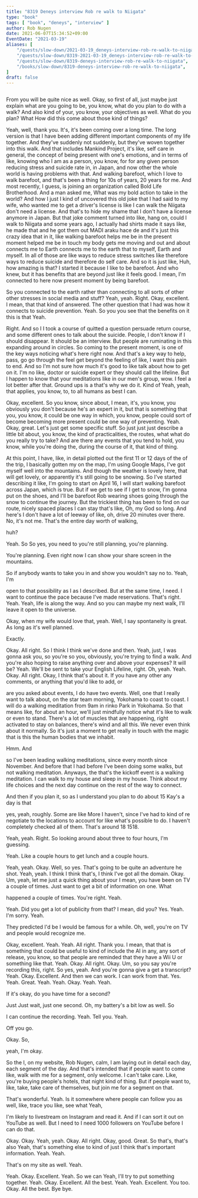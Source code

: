 ```yaml
---
title: "8319 Deneys interview Rob re walk to Niigata"
type: "book"
tags: [ "book", "deneys", "interview" ]
author: Rob Nugen
date: 2021-06-07T15:34:52+09:00
EventDate: "2021-03-19"
aliases: [
    "/quests/slow-down/2021-03-19_deneys-interview-rob-re-walk-to-niigata",
    "/quests/slow-down/8319-2021-03-19_deneys-interview-rob-re-walk-to-niigata/",
    "/quests/slow-down/8319-deneys-interview-rob-re-walk-to-niigata",
    "/books/slow-down/8319-deneys-interview-rob-re-walk-to-niigata",
]
draft: false
---
```


<img
src=""
alt=""
class="title" />

From you will be quite nice as well. Okay, so first of all, just maybe
just explain what are you going to be, you know, what do you plan to
do with a walk? And also kind of your, you know, your objectives as
well. What do you plan? What How did this come about those kind of
things?

Yeah, well, thank you. It's, it's been coming over a long time. The
long version is that I have been adding different important components
of my life together. And they've suddenly not suddenly, but they've
woven together into this walk. And that includes Mankind Project, it's
like, self care in general, the concept of being present with one's
emotions, and in terms of like, knowing who I am as a person, you
know, for for any given person reducing stress and suicide rate in, in
Japan, and now other the whole world is having problems with that. And
walking barefoot, which I love to walk barefoot, and that's been a
thing for 10s of years, 20 years for me. And most recently, I guess,
is joining an organization called Bold Life Brotherhood. And a man
asked me, What was my bold action to take in the world? And how I just
I kind of uncovered this old joke that I had said to my wife, who
wanted me to get a driver's license is like I can walk the Niigata
don't need a license. And that's to hide my shame that I don't have a
license anymore in Japan. But that joke comment turned into like, hang
on, could I walk to Niigata and some years ago, I actually had shirts
made it says like, he made that and he got them out MADI araku hace de
and it's just this crazy idea that in it, like walking barefoot helps
me be in the present moment helped me be in touch my body gets me
moving and out and about connects me to Earth connects me to the earth
that to myself, Earth and myself. In all of those are like ways to
reduce stress switches like therefore ways to reduce suicide and
therefore do self care. And so it is just like, Huh, how amazing is
that? I started it because I like to be barefoot. And who knew, but it
has benefits that are beyond just like it feels good. I mean, I'm
connected to here now present moment by being barefoot.

So you connected to the earth rather than connecting to all sorts of
other other stresses in social media and stuff? Yeah,
yeah. Right. Okay, excellent. I mean, that that kind of answered. The
other question that I had was how it connects to suicide
prevention. Yeah. So you you see that the benefits on it this is that
Yeah.

Right. And so I I took a course of quitted a question persuade return
course, and some different ones to talk about the suicide. People, I
don't know if I should disappear. It should be an interview. But
people are ruminating in this expanding around in circles. So coming
to the present moment, is one of the key ways noticing what's here
right now. And that's a key way to help, pass, go go through the feel
get beyond the feeling of like, I want this pain to end. And so I'm
not sure how much it's good to like talk about how to get on it. I'm
no like, doctor or suicide expert or they should call the
lifeline. But I happen to know that your meditations like in our men's
group, wow. I feel a lot better after that. Ground ups is a that's why
we do it. Kind of Yeah, yeah, that applies, you know, to, to all
humans as best I can.

Okay, excellent. So you know, since about, I mean, it's, you know, you
obviously you don't because he's an expert in it, but that is
something that you, you know, it could be one way in which, you know,
people could sort of become becoming more present could be one way of
preventing. Yeah. Okay, great. Let's just get some specific stuff. So
just just just describe a little bit about, you know, the kind of
practicalities, the routes, what what do you really try to take? And
are there any events that you tend to hold, you know, while you're
doing the, during the course of it, that kind of thing.

At this point, I have, like, in detail plotted out the first 11 or 12
days of the of the trip, I basically gotten my on the map, I'm using
Google Maps, I've got myself well into the mountains. And though the
weather is lovely here, that will get lovely, or apparently it's still
going to be snowing. So I've started describing it like, I'm going to
start on April 16, I will start walking barefoot across Japan, which
is true. But if we get to see if I get to snow, I'm gonna put on the
shoes, and I'll be barefoot Rob wearing shoes going through the snow
to continue the journey. But the trickiest thing has been to find on
our route, nicely spaced places I can stay that's like, Oh, my God so
long. And here's I don't have a lot of leeway of like, oh, drive 20
minutes over there. No, it's not me. That's the entire day worth of
walking,

huh?

Yeah. So So yes, you need to you're still planning, you're planning.

You're planning. Even right now I can show your share screen in the mountains.

So if anybody wants to take you in and show you wouldn't say no to. Yeah, I'm

open to that possibility as I as I described. But at the same time, I
need. I want to continue the pace because I've made
reservations. That's right. Yeah. Yeah, life is along the way. And so
you can maybe my next walk, I'll leave it open to the universe.

Okay, when my wife would love that, yeah. Well, I say spontaneity is
great. As long as it's well planned.

Exactly.

Okay. All right. So I think I think we've done and then. Yeah, just, I
was gonna ask you, so you're so you, obviously, you're trying to find
a walk. And you're also hoping to raise anything over and above your
expenses? It will be? Yeah. We'll be sent to take your English
Lifeline, right. Oh, yeah. Yeah. Okay. All right. Okay, I think that's
about it. If you have any other any comments, or anything that you'd
like to add, or

are you asked about events, I do have two events. Well, one that I
really want to talk about, on the star team morning, Yokohama to coast
to coast. I will do a walking meditation from 9am in rinko Park in
Yokohama. So that means like, for about an hour, we'll just mindfully
notice what it's like to walk or even to stand. There's a lot of
muscles that are happening, right activated to stay on balances,
there's wind and all this. We never even think about it normally. So
it's just a moment to get really in touch with the magic that is this
the human bodies that we inhabit.

Hmm. And

so I've been leading walking meditations, since every month since
November. And before that I had before I've been doing some walks, but
not walking meditation. Anyways, the that's the kickoff event is a
walking meditation. I can walk to my house and sleep in my
house. Think about my life choices and the next day continue on the
rest of the way to connect.

And then if you plan it, so as I understand you plan to do about 15 Kay's a day is that

yes, yeah, roughly. Some are like More I haven't, since I've had to
kind of re negotiate to the locations to account for like what's
possible to do. I haven't completely checked all of them. That's
around 18 1518.

Yeah, yeah. Right. So looking around about three to four hours, I'm guessing.

Yeah. Like a couple hours to get lunch and a couple hours.

Yeah, yeah. Okay. Well, so yes. That's going to be quite an adventure
he shot. Yeah, yeah. I think I think that's, I think I've got all the
domain. Okay. Um, yeah, let me just a quick thing about your I mean,
you have been on TV a couple of times. Just want to get a bit of
information on one. What

happened a couple of times. You're right. Yeah.

Yeah. Did you get a lot of publicity from that? I mean, did you? Yes. Yeah. I'm sorry. Yeah.

They predicted I'd be I would be famous for a while. Oh, well, you're on TV and people would recognize me.

Okay, excellent. Yeah. Yeah. All right. Thank you. I mean, that that
is something that could be useful to kind of include the AI in any,
any sort of release, you know, so that people are reminded that they
have a Wii U or something like that. Yeah. Okay. All right. Okay. Um,
so you say you're recording this, right. So yes, yeah. And you're
gonna give a get a transcript? Yeah. Okay. Excellent. And then we can
work. I can work from
that. Yes. Yeah. Great. Yeah. Yeah. Okay. Yeah. Yeah.

If it's okay, do you have time for a second?

Just Just wait, just one second. Oh, my battery's a bit low as well. So

I can continue the recording. Yeah. Tell you. Yeah.

Off you go.

Okay. So,

yeah, I'm okay.

So the I, on my website, Rob Nugen, calm, I am laying out in detail
each day, each segment of the day. And that's intended that if people
want to come like, walk with me for a segment, only welcome. I can't
take care. Like, you're buying people's hotels, that night kind of
thing. But if people want to, like, take, take care of themselves, but
join me for a segment on that.

That's wonderful. Yeah. Is it somewhere where people can follow you as
well, like, trace you like, see what Yeah,

I'm likely to livestream on Instagram and read it. And if I can sort
it out on YouTube as well. But I need to I need 1000 followers on
YouTube before I can do that.

Okay. Okay. Yeah, yeah. Okay. All right. Okay, good. Great. So that's,
that's also Yeah, that's something else to kind of just I think that's
important information. Yeah. Yeah.

That's on my site as well. Yeah.

Yeah. Okay. Excellent. Yeah. So we can Yeah, I'll try to put something
together. Yeah. Okay. Excellent. All the
best. Yeah. Yeah. Excellent. You too. Okay. All the best. Bye bye.
